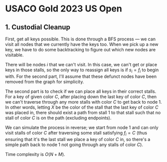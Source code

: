 # USACO Gold 2023 US Open

## 1. Custodial Cleanup
First, get all keys possible. This is done through a BFS process — we can visit all nodes that we currently have the keys too. When we pick up a new key, we have to do some backtracking to figure out which new nodes are visitable.

There will be nodes $i$ that we can't visit. In this case, we can't get or place keys in those stalls, so the only way to reassign all keys is if $s_i=f_i$ to begin with. For the second part, I'll assume that these defunct nodes have been removed from the graph for simplicity.

The second part is to check if we can place all keys in their correct stalls. For a key of given color $C$, after placing down the last key of color $C$, then we can't traverse through any more stalls with color $C$ to get back to node $1$. In other words, letting $X$ be the color of the stall that the last key of color $C$ was placed in, there should exist a path from stall $1$ to that stall such that no stall of color $C$ is on the path (excluding endpoints).

We can simulate the process in reverse; we start from node $1$ and can only visit stalls of color $C$ after traversing some stall satisfying $f_i=C$ (thus ensuring that it's the last stall we place a key of color $C$ in, so there's a simple path back to node $1$ not going through any stalls of color $C$).

Time complexity is $O(N+M)$.